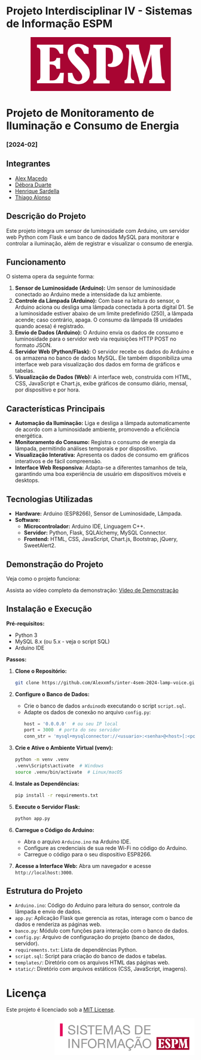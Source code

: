 # Projeto Interdisciplinar IV - Sistemas de Informação ESPM

<p align="center">
    <a href="https://www.espm.br/cursos-de-graduacao/sistemas-de-informacao/"><img src="https://raw.githubusercontent.com/tech-espm/misc-template/main/logo.png" alt="Sistemas de Informação ESPM" style="width: 375px;"/></a>
</p>

# Projeto de Monitoramento de Iluminação e Consumo de Energia

### [2024-02]

## Integrantes
- [Alex Macedo](https://github.com/Alexxmfs)
- [Débora Duarte](https://github.com/duartedebis)
- [Henrique Sardella](https://github.com/henrique-sdc)
- [Thiago Alonso](https://github.com/ThiagoAlonso05)

## Descrição do Projeto
  
Este projeto integra um sensor de luminosidade com Arduino, um servidor web Python com Flask e um banco de dados MySQL para monitorar e controlar a iluminação, além de registrar e visualizar o consumo de energia.

## Funcionamento

O sistema opera da seguinte forma:

1. **Sensor de Luminosidade (Arduino):** Um sensor de luminosidade conectado ao Arduino mede a intensidade da luz ambiente.
2. **Controle da Lâmpada (Arduino):** Com base na leitura do sensor, o Arduino aciona ou desliga uma lâmpada conectada à porta digital D1.  Se a luminosidade estiver abaixo de um limite predefinido (250), a lâmpada acende; caso contrário, apaga. O consumo da lâmpada (8 unidades quando acesa) é registrado.
3. **Envio de Dados (Arduino):** O Arduino envia os dados de consumo e luminosidade para o servidor web via requisições HTTP POST no formato JSON.
4. **Servidor Web (Python/Flask):** O servidor recebe os dados do Arduino e os armazena no banco de dados MySQL.  Ele também disponibiliza uma interface web para visualização dos dados em forma de gráficos e tabelas.
5. **Visualização de Dados (Web):** A interface web, construída com HTML, CSS, JavaScript e Chart.js, exibe gráficos de consumo diário, mensal, por dispositivo e por hora.

## Características Principais

* **Automação da Iluminação:**  Liga e desliga a lâmpada automaticamente de acordo com a luminosidade ambiente, promovendo a eficiência energética.
* **Monitoramento do Consumo:**  Registra o consumo de energia da lâmpada, permitindo análises temporais e por dispositivo.
* **Visualização Interativa:**  Apresenta os dados de consumo em gráficos interativos e de fácil compreensão.
* **Interface Web Responsiva:**  Adapta-se a diferentes tamanhos de tela, garantindo uma boa experiência de usuário em dispositivos móveis e desktops.

## Tecnologias Utilizadas

* **Hardware:** Arduino (ESP8266), Sensor de Luminosidade, Lâmpada.
* **Software:**
    * **Microcontrolador:** Arduino IDE, Linguagem C++.
    * **Servidor:** Python, Flask, SQLAlchemy, MySQL Connector.
    * **Frontend:** HTML, CSS, JavaScript, Chart.js, Bootstrap, jQuery, SweetAlert2.

 ## Demonstração do Projeto

Veja como o projeto funciona:

Assista ao vídeo completo da demonstração: [Vídeo de Demonstração](https://youtu.be/7fhjjQ3WA9E)


## Instalação e Execução

**Pré-requisitos:**

* Python 3
* MySQL 8.x (ou 5.x - veja o script SQL)
* Arduino IDE


**Passos:**

1. **Clone o Repositório:**
   ```bash
   git clone https://github.com/Alexxmfs/inter-4sem-2024-lamp-voice.git
   ```

2. **Configure o Banco de Dados:**
   * Crie o banco de dados `arduinodb` executando o script `script.sql`.
   * Adapte os dados de conexão no arquivo `config.py`:
     ```python
     host = '0.0.0.0'  # ou seu IP local
     port = 3000  # porta do seu servidor
     conn_str = 'mysql+mysqlconnector://<usuario>:<senha>@<host>[:<porta>]/arduinodb'
     ```

3. **Crie e Ative o Ambiente Virtual (venv):**
   ```bash
   python -m venv .venv
   .venv\Scripts\activate  # Windows
   source .venv/bin/activate  # Linux/macOS
   ```

4. **Instale as Dependências:**
   ```bash
   pip install -r requirements.txt
   ```

5. **Execute o Servidor Flask:**
   ```bash
   python app.py
   ```

6. **Carregue o Código do Arduino:**
   * Abra o arquivo `Arduino.ino` na Arduino IDE.
   * Configure as credenciais de sua rede Wi-Fi no código do Arduino.
   * Carregue o código para o seu dispositivo ESP8266.

7. **Acesse a Interface Web:**
   Abra um navegador e acesse `http://localhost:3000`.



## Estrutura do Projeto

* `Arduino.ino`: Código do Arduino para leitura do sensor, controle da lâmpada e envio de dados.
* `app.py`: Aplicação Flask que gerencia as rotas, interage com o banco de dados e renderiza as páginas web.
* `banco.py`:  Módulo com funções para interação com o banco de dados.
* `config.py`: Arquivo de configuração do projeto (banco de dados, servidor).
* `requirements.txt`:  Lista de dependências Python.
* `script.sql`: Script para criação do banco de dados e tabelas.
* `templates/`:  Diretório com os arquivos HTML das páginas web.
* `static/`:  Diretório com arquivos estáticos (CSS, JavaScript, imagens).

# Licença

Este projeto é licenciado sob a [MIT License](https://github.com/tech-espm/inter-4sem-2024-lamp-voice/blob/master/LICENSE).

<p align="right">
    <a href="https://www.espm.br/cursos-de-graduacao/sistemas-de-informacao/"><img src="https://raw.githubusercontent.com/tech-espm/misc-template/main/logo-si-512.png" alt="Sistemas de Informação ESPM" style="width: 375px;"/></a>
</p>
